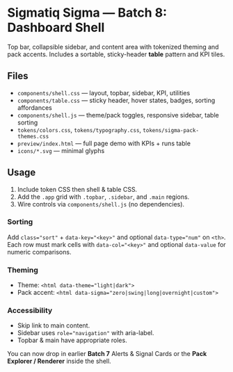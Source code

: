 # Sigmatiq Sigma — Batch 8: Dashboard Shell

Top bar, collapsible sidebar, and content area with tokenized theming and pack accents.
Includes a sortable, sticky-header **table** pattern and KPI tiles.

## Files
- `components/shell.css` — layout, topbar, sidebar, KPI, utilities
- `components/table.css` — sticky header, hover states, badges, sorting affordances
- `components/shell.js` — theme/pack toggles, responsive sidebar, table sorting
- `tokens/colors.css`, `tokens/typography.css`, `tokens/sigma-pack-themes.css`
- `preview/index.html` — full page demo with KPIs + runs table
- `icons/*.svg` — minimal glyphs

## Usage
1. Include token CSS then shell & table CSS.
2. Add the `.app` grid with `.topbar`, `.sidebar`, and `.main` regions.
3. Wire controls via `components/shell.js` (no dependencies).

### Sorting
Add `class="sort"` + `data-key="<key>"` and optional `data-type="num"` on `<th>`.
Each row must mark cells with `data-col="<key>"` and optional `data-value` for numeric comparisons.

### Theming
- Theme: `<html data-theme="light|dark">`
- Pack accent: `<html data-sigma="zero|swing|long|overnight|custom">`

### Accessibility
- Skip link to main content.
- Sidebar uses `role="navigation"` with aria-label.
- Topbar & main have appropriate roles.

You can now drop in earlier **Batch 7** Alerts & Signal Cards or the **Pack Explorer / Renderer** inside the shell.
